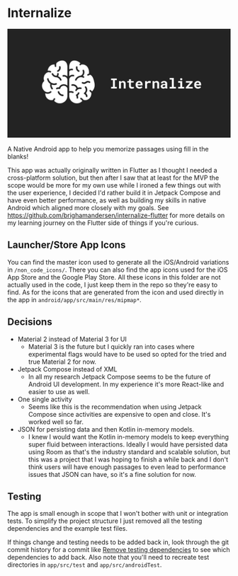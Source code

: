 # Internalize

![App banner](./non_code_icons/internalize-canva-banner.jpg)

A Native Android app to help you memorize passages using fill in the blanks!

This app was actually originally written in Flutter as I thought I needed a cross-platform solution, but then after I saw that at least for the MVP the scope would be more for my own use while I ironed a few things out with the user experience, I decided I'd rather build it in Jetpack Compose and have even better performance, as well as building my skills in native Android which aligned more closely with my goals. See https://github.com/brighamandersen/internalize-flutter for more details on my learning journey on the Flutter side of things if you're curious.

## Launcher/Store App Icons

You can find the master icon used to generate all the iOS/Android variations in `/non_code_icons/`. There you can also find the app icons used for the iOS App Store and the Google Play Store. All these icons in this folder are not actually used in the code, I just keep them in the repo so they're easy to find. As for the icons that are generated from the icon and used directly in the app in `android/app/src/main/res/mipmap*`.

## Decisions

- Material 2 instead of Material 3 for UI
  - Material 3 is the future but I quickly ran into cases where experimental flags would have to be used so opted for the tried and true Material 2 for now.
- Jetpack Compose instead of XML
  - In all my research Jetpack Compose seems to be the future of Android UI development. In my experience it's more React-like and easier to use as well.
- One single activity
  - Seems like this is the recommendation when using Jetpack Compose since activities are expensive to open and close. It's worked well so far.
- JSON for persisting data and then Kotlin in-memory models.
  - I knew I would want the Kotlin in-memory models to keep everything super fluid between interactions. Ideally I would have persisted data using Room as that's the industry standard and scalable solution, but this was a project that I was hoping to finish a while back and I don't think users will have enough passages to even lead to performance issues that JSON can have, so it's a fine solution for now.

## Testing

The app is small enough in scope that I won't bother with unit or integration tests. To simplify the project structure I just removed all the testing dependencies and the example test files.

If things change and testing needs to be added back in, look through the git commit history for a commit like [Remove testing dependencies](https://github.com/brighamandersen/internalize/commit/b1a0b05822d035814a49d7c0a66cc9940678c870) to see which dependencies to add back. Also note that you'll need to recreate test directories in `app/src/test` and `app/src/androidTest`.
